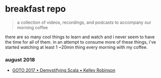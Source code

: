 # breakfast repo
> a collection of videos, recordings, and podcasts to accompany our morning coffee

there are so many cool things to learn and watch and i never seem to have the time for all of them. in an attempt to consume more of these things, i've started watching at least 1 ~20min thing every morning with my coffee.

### august 2018

- [GOTO 2017 • Demystifying Scala • Kelley Robinson](https://www.youtube.com/watch?v=IayQ7lxPUP4)
